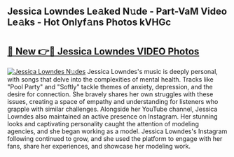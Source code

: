 ## Jessica Lowndes Le𝚊ked N𝚞de - Part-VaM Video Le𝚊ks - Hot Onlyf𝚊ns Photos kVHGc

# <h2><a href="http://ab81482.deff.icu/?id=Jessica+Lowndes">🔗 New 👉🔴 Jessica Lowndes VIDEO Photos</a></h2>

[![Jessica Lowndes N𝚞des](https://i.imgur.com/rIISA9y.gif)](http://ab81482.deff.icu/?id=Jessica+Lowndes)
Jessica Lowndes's music is deeply personal, with songs that delve into the complexities of mental health. Tracks like "Pool Party" and "Softly" tackle themes of anxiety, depression, and the desire for connection. She bravely shares her own struggles with these issues, creating a space of empathy and understanding for listeners who grapple with similar challenges. Alongside her YouTube channel, Jessica Lowndes also maintained an active presence on Instagram. Her stunning looks and captivating personality caught the attention of modeling agencies, and she began working as a model. Jessica Lowndes's Instagram following continued to grow, and she used the platform to engage with her fans, share her experiences, and showcase her modeling work.
